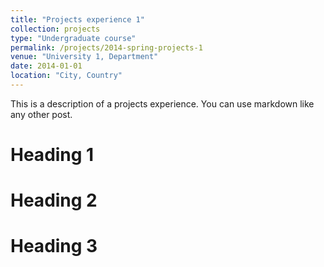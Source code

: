 ```yaml
---
title: "Projects experience 1"
collection: projects
type: "Undergraduate course"
permalink: /projects/2014-spring-projects-1
venue: "University 1, Department"
date: 2014-01-01
location: "City, Country"
---
```


This is a description of a projects experience. You can use markdown like any other post.

Heading 1
======

Heading 2
======

Heading 3
======